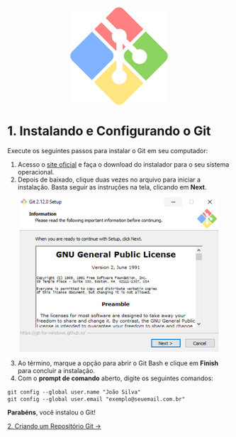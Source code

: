 <div align="center">
  <img src="/Images/git_bash.png" alt="Git" width="220px" /> 
</div>

# 1. Instalando e Configurando o Git

Execute os seguintes passos para instalar o Git em seu computador:

1. Acesso o [site oficial](https://git-scm.com/downloads) e faça o download do instalador para o seu sistema operacional.
2. Depois de baixado, clique duas vezes no arquivo para iniciar a instalação. Basta seguir as instruções na tela, clicando em **Next**. 

<div align="center">
  <img src="/Images/Tutorial/git-install-windows.png" alt="Git" width="450" /> 
</div>

3. Ao término, marque a opção para abrir o Git Bash e clique em **Finish** para concluir a instalação.
4. Com o **prompt de comando** aberto, digite os seguintes comandos:
```
git config --global user.name "João Silva"
git config --global user.email "exemplo@seuemail.com.br"
```

**Parabéns**, você instalou o Git!

[2. Criando um Repositório Git &rarr;](https://github.com/Go-Horse-Coding/Git/edit/master/Tutorial/2-create-repository.md)
